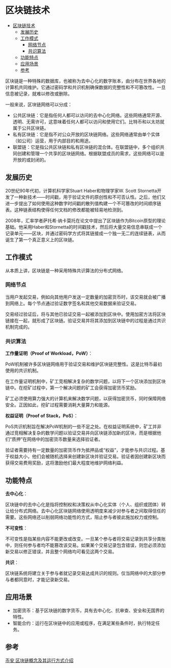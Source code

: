 # 区块链技术

- [区块链技术](#区块链技术)
  - [发展历史](#发展历史)
  - [工作模式](#工作模式)
    - [网络节点](#网络节点)
    - [共识算法](#共识算法)
  - [功能特点](#功能特点)
  - [应用场景](#应用场景)
  - [参考](#参考)

区块链是一种特殊的数据库，也被称为去中心化的数字账本，由分布在世界各地的计算机共同维护。它通过密码学和共识机制确保数据的完整性和不可篡改性。一旦信息被记录，就难以修改或删除。

一般来说，区块链网络可以分成：

- 公共区块链：它是指任何人都可以访问的去中心化网络。这些网络通常开源、透明、无需许可，这意味着任何人都可以访问和使用它们。比特币和以太坊就属于公共区块链。
- 私有区块链：它是指不对公众开放的区块链网络。这些网络通常由单个实体（如公司）运营，用于内部目的和用途。
- 联盟链：它是指公共区块链和私有区块链的混合体。在联盟链中，多个组织共同创建和管理一个共享的区块链网络。根据联盟成员的需求，这些网络可以是开放的或封闭的。

## 发展历史

20世纪90年代初，计算机科学家Stuart Haber和物理学家W. Scott Stornetta开发了一种新技术——时间戳，用于验证文件的原创性和不可否认性。之后，他们又进一步提出了如何使用这种数字时间戳的散列值构建一个不可篡改的时间顺序链表。这种链表结构使得任何文档的修改都能被轻易地检测到。

2008年，汇率学者萨托希·纳卡莫托在论文中提出了区块链作为Bitcoin原型的理论基础。他采用Haber和Stornetta的时间戳技术，然后将大量交易信息串联成一个记录单元——区块，并通过密码学方式将其链接成一个独一无二的连续链表，从而诞生了第一个真正意义上的区块链。

## 工作模式

从本质上讲，区块链是一种采用特殊共识算法的分布式网络。

### 网络节点

当用户发起交易，例如向其他用户发送一定数量的加密货币时，该交易就会被广播到网络上。每个节点通过验证数字签名和其他交易数据来验证交易。

交易经过验证后，将与其他已验证交易一起被添加到区块中。使用加密方法将区块链接在一起，就形成了区块链。验证交易并将其添加到区块链中的过程是通过共识机制完成的。

### 共识算法

**工作量证明（Proof of Workload，PoW）**：

PoW机制被许多区块链网络用于验证交易和维护区块链完整性。这是比特币最初使用的共识机制。

在工作量证明机制中，矿工竞相解决复杂的数学问题，以将下一个区块添加到区块链中。在挖矿过程中，第一个解决问题的矿工会获得加密货币奖励。

矿工必须使用算力强大的计算机来解决数学问题，以获得加密货币，同时保障网络安全。正因如此，挖矿过程需要消耗大量算力和能源。

**权益证明（Proof of Stack，PoS）**：

PoS共识机制旨在解决PoW机制的一些不足之处。在权益证明系统中，矿工并非通过竞相解决复杂的数学问题以验证交易并向区块链添加新的区块，而是根据他们“质押”在网络中的加密货币数量来选择验证者。

验证者需要持有一定数量的加密货币作为抵押品或“权益”，才能参与共识过程。基于权益大小，他们会被随机选择来创建新区块并验证交易。验证者因创建新区块而获得交易费用奖励，这将激励他们最大程度地维护网络利益。

## 功能特点

**去中心化**：

区块链中的去中心化是指将控制权和决策权从中心化实体（个人、组织或团体）转让给分布式网络。去中心化区块链网络使用透明度来减少对参与者之间取得信任的需要。这些网络还以削弱网络功能性的方式，阻止参与者彼此施加权力或控制。

**不可变性**：

不可变性是指某些内容不能更改或改变。一旦某个参与者将交易记录到共享分类账中，则任何参与者均不能篡改该交易。如果某个交易记录包含错误，则您必须添加新交易以修正错误，并且整个网络均可看见这两个交易。

**共识**：

区块链系统将建立关于参与者就记录交易达成共识的规则。仅当网络中的大部分参与者都同意时，才能记录新交易。

## 应用场景

- 加密货币：基于区块链的数字货币，具有去中心化、抗审查、安全和无国界的特性。
- 智能合约：运行在区块链中的应用或程序，在满足某些条件时，执行特定任务。

## 参考

[币安 区块链概念及其运行方式介绍](https://academy.binance.com/zh/articles/what-is-blockchain-and-how-does-it-work)
